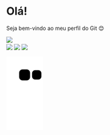 # Olá!

Seja bem-vindo ao meu perfil do Git 😊

 <a href="https://github.com/alexande59">
 <img height="180em" src="https://github-readme-stats.vercel.app/api?username=alexande59&show_icons=true&theme=dark&include_all_commits=true&count_private=true"/>
 
<div> 
  <a href="https://instagram.com/alexandrewillc" target="_blank"><img src="https://img.shields.io/badge/-Instagram-%23E4405F?style=for-the-badge&logo=instagram&logoColor=white" target="_blank"></a>
  <a href = "mailto:alexandre-william@live.com"><img src="https://img.shields.io/badge/-Gmail-%23333?style=for-the-badge&logo=gmail&logoColor=white" target="_blank"></a>
  <a href="https://www.linkedin.com/in/alexandre-nunes-7bb15a151/" target="_blank"><img src="https://img.shields.io/badge/-LinkedIn-%230077B5?style=for-the-badge&logo=linkedin&logoColor=white" target="_blank"></a> 
 
  ![Snake animation](https://github.com/rafaballerini/rafaballerini/blob/output/github-contribution-grid-snake.svg)
 
</div>
